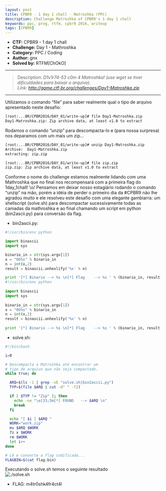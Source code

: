 ```yaml
---
layout: post
title: CPBR9 - 1 day 1 chall - Matroshka (PPC) 
description: Challenge Matroshka of CPBR9's 1 day 1 chall
keywords: ppc, prog, rtfm, cpbr9 2016, writeup
tags: [CPBR9]
---
```

 
* **CTF:** CPBR9 - 1 day 1 chall 
* **Challenge:** Day 1 - Mathroshka
* **Category:** PPC / Coding
* **Author:** gnx
* **Solved by:** RTFM[ChOkO]

****
>Description: _D1v1r74-53 c0m 4 Matroshka! (use wget se tiver dificuldades para baixar o arquivo).  
>Link: <http://game.ctf-br.org/challenges/Day1-Matroshka.zip>_
****  

Utilizamos o comando “file” para saber realmente qual o tipo de arquivo apresentado neste desafio:

```bash
[root:...BR/CPBR2016/DAY_01/write-up]# file Day1-Matroshka.zip
Day1-Matroshka.zip: Zip archive data, at least v1.0 to extract
```

Rodamos o comando “unzip” para descompacta-lo e (para nossa surpresa) nos deparamos com um mais um zip…

```bash
[root:...BR/CPBR2016/DAY_01/write-up]# unzip Day1-Matroshka.zip  
Archive:  Day1-Matroshka.zip  
extracting: zip.zip  

[root:...BR/CPBR2016/DAY_01/write-up]# file zip.zip  
zip.zip: Zip archive data, at least v1.0 to extract
```

Conforme o nome do challenge estamos realmente lidando com uma Mathroshka que no final nos recompensará com a primeira flag do 1day_1chall! \o/
Pensamos em deixar nosso estagiário rodando o comando “unzip” na mão, porém a idéia de perder o primeiro dia da #CPBR9 não lhe agradou muito e ele resolveu este desafio com uma elegante gambiarra: um shellscript (solve.sh) para descompactar sucessivamente todas as camadas da mathroshka e ao final chamando um script em python (bin2ascii.py) para conversão da flag.

* bin2ascii.py:  

```python
#!/usr/bin/env python

import binascii
import sys 

binario_in = str(sys.argv[1]) 
x = "0b%s" % binario_in
n = int(x,2)
result = binascii.unhexlify('%x' % n)

print '[*] Binario --> %s \n[*] Flag    --> %s ' % (binario_in, result)
#!/usr/bin/env python
 
import binascii
import sys 
 
binario_in = str(sys.argv[1]) 
x = "0b%s" % binario_in
n = int(x,2)
result = binascii.unhexlify('%x' % n)
 
print '[*] Binario --> %s \n[*] Flag    --> %s ' % (binario_in, result)
```

* solve.sh:  

```bash
#!/bin/bash

i=0

# Descompacta a Matroshka até encontrar um 
# tipo de arquivo que não seja compactado.
while true; do

  ARQ=$(ls -1 | grep -vE "solve.sh|bin2ascii.py")
  TYP=$(file $ARQ | cut -d" " -f2)

  if [ $TYP != "Zip" ]; then
    echo -ne "\e[33;5m[*] FOUND   --> $ARQ \n"
    break
  fi

  echo "[ $i ] $ARQ "
  WORK="work.zip"
  mv $ARQ $WORK
  7z x $WORK
  rm $WORK
  let i++
done

# Lê e converte a flag codificada...
FLAGBIN=$(cat flag.bin)
``` 

Executando o solve.sh temos o seguinte resultado  
![./solve.sh](https://ctf-br.org/wp-content/uploads/2016/02/Day01_flag.png "Day 1 Flag")

* FLAG: m4tr0shk4fr4ct4l
